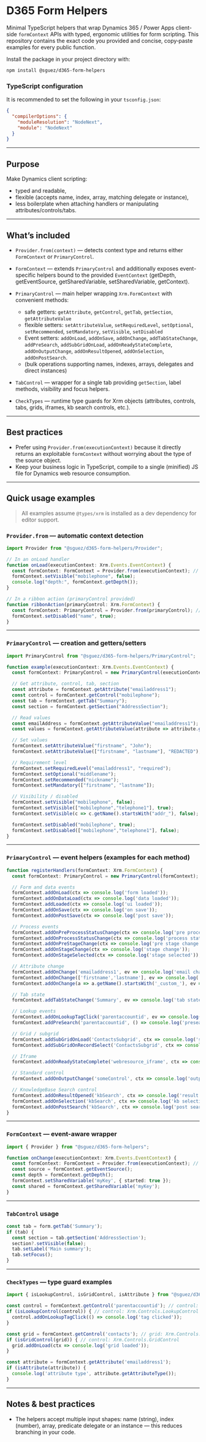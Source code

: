 # D365 Form Helpers

Minimal TypeScript helpers that wrap Dynamics 365 / Power Apps client-side `formContext` APIs with typed, ergonomic utilities for form scripting. This repository contains the exact code you provided and concise, copy‑paste examples for every public function.

Install the package in your project directory with:

```bash
npm install @sguez/d365-form-helpers
```

### TypeScript configuration

It is recommended to set the following in your `tsconfig.json`:

```json
{
  "compilerOptions": {
    "moduleResolution": "NodeNext",
    "module": "NodeNext"
  }
}
```

---

## Purpose

Make Dynamics client scripting:

* typed and readable,
* flexible (accepts name, index, array, matching delegate or instance),
* less boilerplate when attaching handlers or manipulating attributes/controls/tabs.

---

## What’s included

* `Provider.from(context)` — detects context type and returns either `FormContext` or `PrimaryControl`.
* `FormContext` — extends `PrimaryControl` and additionally exposes event-specific helpers bound to the provided `EventContext` (getDepth, getEventSource, getSharedVariable, setSharedVariable, getContext).
* `PrimaryControl` — main helper wrapping `Xrm.FormContext` with convenient methods:

  * safe getters: `getAttribute`, `getControl`, `getTab`, `getSection`, `getAttributeValue`
  * flexible setters: `setAttributeValue`, `setRequiredLevel`, `setOptional`, `setRecommended`, `setMandatory`, `setVisible`, `setDisabled`
  * Event setters: `addOnLoad`, `addOnSave`, `addOnChange`, `addTabStateChange`, `addPreSearch`, `addSubGridOnLoad`, `addOnReadyStateComplete`, `addOnOutputChange`, `addOnResultOpened`, `addOnSelection`, `addOnPostSearch`.
  * (bulk operations supporting names, indexes, arrays, delegates and direct instances)
* `TabControl` — wrapper for a single tab providing `getSection`, label methods, visibility and focus helpers.
* `CheckTypes` — runtime type guards for Xrm objects (attributes, controls, tabs, grids, iframes, kb search controls, etc.).

---

## Best practices

* Prefer using `Provider.from(executionContext)` because it directly returns an exploitable `formContext` without worrying about the type of the source object.
* Keep your business logic in TypeScript, compile to a single (minified) JS file for Dynamics web resource consumption.

---

## Quick usage examples

> All examples assume `@types/xrm` is installed as a dev dependency for editor support.

### `Provider.from` — automatic context detection

```ts
import Provider from "@sguez/d365-form-helpers/Provider";

// In an onLoad handler
function onLoad(executionContext: Xrm.Events.EventContext) {
  const formContext: FormContext = Provider.from(executionContext); // returns FormContext
  formContext.setVisible("mobilephone", false);
  console.log("depth:", formContext.getDepth());
}

// In a ribbon action (primaryControl provided)
function ribbonAction(primaryControl: Xrm.FormContext) {
  const formContext: PrimaryControl = Provider.from(primaryControl); // returns PrimaryControl
  formContext.setDisabled("name", true);
}
```

---

### `PrimaryControl` — creation and getters/setters

```ts
import PrimaryControl from "@sguez/d365-form-helpers/PrimaryControl";

function example(executionContext: Xrm.Events.EventContext) {
  const formContext: PrimaryControl = new PrimaryControl(executionContext.getFormContext()); // or use Provider.from(executionContext)

  // Get attribute, control, tab, section
  const attribute = formContext.getAttribute("emailaddress1");
  const control = formContext.getControl("mobilephone");
  const tab = formContext.getTab("Summary");
  const section = formContext.getSection("AddressSection");

  // Read values
  const emailAddress = formContext.getAttributeValue("emailaddress1");
  const values = formContext.getAttributeValue(attribute => attribute.getName().startsWith("_custom_"));

  // Set values
  formContext.setAttributeValue("firstname", "John");
  formContext.setAttributeValue(["firstname", "lastname"], "REDACTED");

  // Requirement level
  formContext.setRequiredLevel("emailaddress1", "required");
  formContext.setOptional("middlename");
  formContext.setRecommended("nickname");
  formContext.setMandatory(["firstname", "lastname"]);

  // Visibility / disabled
  formContext.setVisible("mobilephone", false);
  formContext.setVisible(["mobilephone","telephone1"], true);
  formContext.setVisible(c => c.getName().startsWith("addr_"), false);

  formContext.setDisabled("mobilephone", true);
  formContext.setDisabled(["mobilephone","telephone1"], false);
}
```

---

### `PrimaryControl` — event helpers (examples for each method)

```ts
function registerHandlers(formContext: Xrm.FormContext) {
  const formContext: PrimaryControl = new PrimaryControl(formContext); // or use Provider.from(formContext)

  // Form and data events
  formContext.addOnLoad(ctx => console.log('form loaded'));
  formContext.addOnDataLoad(ctx => console.log('data loaded'));
  formContext.addLoaded(ctx => console.log('ui loaded'));
  formContext.addOnSave(ctx => console.log('on save'));
  formContext.addOnPostSave(ctx => console.log('post save'));

  // Process events
  formContext.addOnPreProcessStatusChange(ctx => console.log('pre process status'));
  formContext.addOnProcessStatusChange(ctx => console.log('process status'));
  formContext.addOnPreStageChange(ctx => console.log('pre stage change'));
  formContext.addOnStageChange(ctx => console.log('stage change'));
  formContext.addOnStageSelected(ctx => console.log('stage selected'));

  // Attribute change
  formContext.addOnChange('emailaddress1', ev => console.log('email changed'));
  formContext.addOnChange(['firstname','lastname'], ev => console.log('name changed'));
  formContext.addOnChange(a => a.getName().startsWith('_custom_'), ev => console.log('custom changed'));

  // Tab state
  formContext.addTabStateChange('Summary', ev => console.log('tab state changed'));

  // Lookup events
  formContext.addOnLookupTagClick('parentaccountid', ev => console.log('lookup tag clicked'));
  formContext.addPreSearch('parentaccountid', () => console.log('presearch'));

  // Grid / subgrid
  formContext.addSubGridOnLoad('ContactsSubgrid', ctx => console.log('subgrid loaded'));
  formContext.addSubGridOnRecordSelect('ContactsSubgrid', ctx => console.log('record selected'));

  // Iframe
  formContext.addOnReadyStateComplete('webresource_iframe', ctx => console.log('iframe ready'));

  // Standard control
  formContext.addOnOutputChange('someControl', ctx => console.log('output changed'));

  // KnowledgeBase Search control
  formContext.addOnResultOpened('kbSearch', ctx => console.log('result opened'));
  formContext.addOnSelection('kbSearch', ctx => console.log('kb selection'));
  formContext.addOnPostSearch('kbSearch', ctx => console.log('post search'));
}
```

---

### `FormContext` — event-aware wrapper

```ts
import { Provider } from "@sguez/d365-form-helpers";

function onChange(executionContext: Xrm.Events.EventContext) {
  const formContext: FormContext = Provider.from(executionContext); // returns FormContext
  const source = formContext.getEventSource();
  const depth = formContext.getDepth();
  formContext.setSharedVariable('myKey', { started: true });
  const shared = formContext.getSharedVariable('myKey');
}
```

---

### `TabControl` usage

```ts
const tab = form.getTab('Summary');
if (tab) {
  const section = tab.getSection('AddressSection');
  section?.setVisible(false);
  tab.setLabel('Main summary');
  tab.setFocus();
}
```

---

### `CheckTypes` — type guard examples

```ts
import { isLookupControl, isGridControl, isAttribute } from "@sguez/d365-form-helpers";

const control = formContext.getControl('parentaccountid'); // control: Xrm.Controls.Control
if (isLookupControl(control)) { // control: Xrm.Controls.LookupControl
  control.addOnLookupTagClick(() => console.log('tag clicked'));
}

const grid = formContext.getControl('contacts'); // grid: Xrm.Controls.Control
if (isGridControl(grid)) { // control: Xrm.Controls.GridControl
  grid.addOnLoad(ctx => console.log('grid loaded'));
}

const attribute = formContext.getAttribute('emailaddress1');
if (isAttribute(attribute)) {
  console.log('attribute type', attribute.getAttributeType());
}
```

---

## Notes & best practices

* The helpers accept multiple input shapes: name (string), index (number), array, predicate delegate or an instance — this reduces branching in your code.
